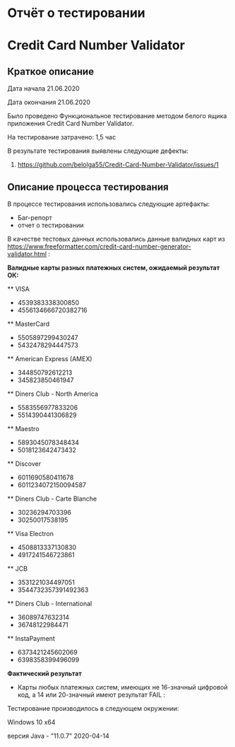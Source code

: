 # Отчёт о тестировании  
# Credit Card Number Validator

##  Краткое описание

Дата начала 21.06.2020

Дата окончания 21.06.2020 

Было проведено Функциональное тестирование методом белого ящика приложения Credit Card Number Validator.

На тестирование затрачено: 1,5 час

В результате тестирования выявлены следующие дефекты:

1.  https://github.com/belolga55/Credit-Card-Number-Validator/issues/1
 

## Описание процесса тестирования

В процессе тестирования использовались следующие артефакты:

* Баг-репорт
* отчет о тестировании


В качестве тестовых данных использовались данные валидных карт из https://www.freeformatter.com/credit-card-number-generator-validator.html :

**Валидные карты разных платежных систем, ожидаемый результат ОК:**

** VISA 
* 4539383338300850 
* 4556134666720382716

** MasterCard 
* 5505897299430247
* 5432478294447573

** American Express (AMEX) 
* 344850792612213
* 345823850461947

** Diners Club - North America
* 5583556977833206
* 5514390441306829

** Maestro
* 5893045078348434
* 5018123642473432

** Discover
* 6011690580411678
* 6011234072150094587

** Diners Club - Carte Blanche
* 30236294703396
* 30250017538195

** Visa Electron
* 4508813337130830
* 4917241546723861

** JCB
* 3531221034497051
* 3544732357391492363

** Diners Club - International
* 36089747632314
* 36748122984471

** InstaPayment
* 6373421245602069
* 6398358399496099





**Фактический результат**
* Карты любых платежных систем, имеющих не 16-значный цифровой код, а 14 или 20-значный имеют результат FAIL :





Тестирование производилось в следующем окружении:

Windows 10 х64

версия Java - "11.0.7" 2020-04-14

